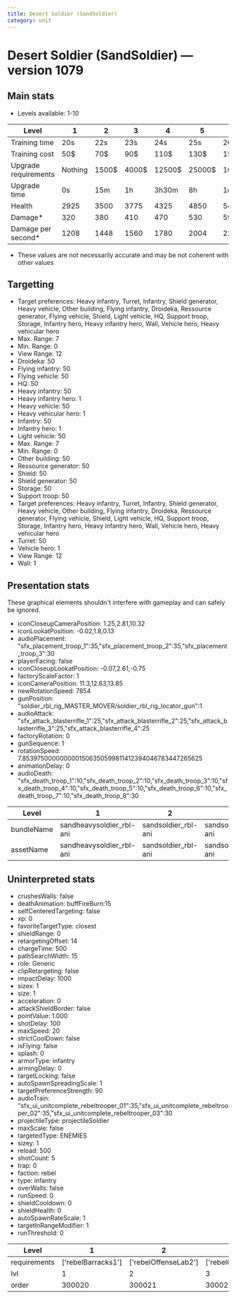 ```yaml
---
title: Desert Soldier (SandSoldier)
category: unit
---
```


# Desert Soldier (SandSoldier) — version 1079

## Main stats

  * Levels available: 1-10

|Level               |1      |2    |3    |4     |5     |6      |7      |8      |9       |10      |
|--------------------|-------|-----|-----|------|------|-------|-------|-------|--------|--------|
|Training time       |20s    |22s  |23s  |24s   |25s   |26s    |27s    |28s    |29s     |30s     |
|Training cost       |50$    |70$  |90$  |110$  |130$  |150$   |170$   |200$   |210$    |230$    |
|Upgrade requirements|Nothing|1500$|4000$|12500$|25000$|100000$|160000$|320000$|1000000$|1750000$|
|Upgrade time        |0s     |15m  |1h   |3h30m |8h    |1d     |2d     |3d12h  |5d      |1w1d    |
|Health              |2925   |3500 |3775 |4325  |4850  |5400   |5950   |6475   |7025    |8100    |
|Damage*             |320    |380  |410  |470   |530   |590    |640    |700    |760     |880     |
|Damage per second*  |1208   |1448 |1560 |1780  |2004  |2228   |2448   |2672   |2896    |3340    |

* These values are not necessarily accurate and may be not coherent with other values

## Targetting

  * Target preferences: Heavy infantry, Turret, Infantry, Shield generator, Heavy vehicle, Other building, Flying infantry, Droideka, Ressource generator, Flying vehicle, Shield, Light vehicle, HQ, Support troop, Storage, Infantry hero, Heavy infantry hero, Wall, Vehicle hero, Heavy vehicular hero
  * Max. Range: 7
  * Min. Range: 0
  * View Range: 12
  * Droideka: 50
  * Flying infantry: 50
  * Flying vehicle: 50
  * HQ: 50
  * Heavy infantry: 50
  * Heavy infantry hero: 1
  * Heavy vehicle: 50
  * Heavy vehicular hero: 1
  * Infantry: 50
  * Infantry hero: 1
  * Light vehicle: 50
  * Max. Range: 7
  * Min. Range: 0
  * Other building: 50
  * Ressource generator: 50
  * Shield: 50
  * Shield generator: 50
  * Storage: 50
  * Support troop: 50
  * Target preferences: Heavy infantry, Turret, Infantry, Shield generator, Heavy vehicle, Other building, Flying infantry, Droideka, Ressource generator, Flying vehicle, Shield, Light vehicle, HQ, Support troop, Storage, Infantry hero, Heavy infantry hero, Wall, Vehicle hero, Heavy vehicular hero
  * Turret: 50
  * Vehicle hero: 1
  * View Range: 12
  * Wall: 1

## Presentation stats

These graphical elements shouldn't interfere with gameplay and can safely be ignored.

  * iconCloseupCameraPosition: 1.25,2.81,10.32
  * iconLookatPosition: -0.02,1.8,0.13
  * audioPlacement: "sfx_placement_troop_1":35,"sfx_placement_troop_2":35,"sfx_placement_troop_3":30
  * playerFacing: false
  * iconCloseupLookatPosition: -0.07,2.61,-0.75
  * factoryScaleFactor: 1
  * iconCameraPosition: 11.3,12.63,13.85
  * newRotationSpeed: 7854
  * gunPosition: "soldier_rbl_rig_MASTER_MOVER/soldier_rbl_rig_locator_gun":1
  * audioAttack: "sfx_attack_blasterrifle_1":25,"sfx_attack_blasterrifle_2":25,"sfx_attack_blasterrifle_3":25,"sfx_attack_blasterrifle_4":25
  * factoryRotation: 0
  * gunSequence: 1
  * rotationSpeed: 7.8539750000000001506350599811412394046783447265625
  * animationDelay: 0
  * audioDeath: "sfx_death_troop_1":10,"sfx_death_troop_2":10,"sfx_death_troop_3":10,"sfx_death_troop_4":10,"sfx_death_troop_5":10,"sfx_death_troop_6":10,"sfx_death_troop_7":10,"sfx_death_troop_8":30

|Level     |1                       |2                  |3                  |4                  |5                  |6                  |7                  |8                  |9                  |10                 |
|----------|------------------------|-------------------|-------------------|-------------------|-------------------|-------------------|-------------------|-------------------|-------------------|-------------------|
|bundleName|sandheavysoldier_rbl-ani|sandsoldier_rbl-ani|sandsoldier_rbl-ani|sandsoldier_rbl-ani|sandsoldier_rbl-ani|sandsoldier_rbl-ani|sandsoldier_rbl-ani|sandsoldier_rbl-ani|sandsoldier_rbl-ani|sandsoldier_rbl-ani|
|assetName |sandheavysoldier_rbl-ani|sandsoldier_rbl-ani|sandsoldier_rbl-ani|sandsoldier_rbl-ani|sandsoldier_rbl-ani|sandsoldier_rbl-ani|sandsoldier_rbl-ani|sandsoldier_rbl-ani|sandsoldier_rbl-ani|sandsoldier_rbl-ani|

## Uninterpreted stats

  * crushesWalls: false
  * deathAnimation: buffFireBurn:15
  * selfCenteredTargeting: false
  * xp: 0
  * favoriteTargetType: closest
  * shieldRange: 0
  * retargetingOffset: 14
  * chargeTime: 500
  * pathSearchWidth: 15
  * role: Generic
  * clipRetargeting: false
  * impactDelay: 1000
  * sizex: 1
  * size: 1
  * acceleration: 0
  * attackShieldBorder: false
  * pointValue: 1.000
  * shotDelay: 100
  * maxSpeed: 20
  * strictCoolDown: false
  * isFlying: false
  * splash: 0
  * armorType: infantry
  * armingDelay: 0
  * targetLocking: false
  * autoSpawnSpreadingScale: 1
  * targetPreferenceStrength: 90
  * audioTrain: "sfx_ui_unitcomplete_rebeltrooper_01":35,"sfx_ui_unitcomplete_rebeltrooper_02":35,"sfx_ui_unitcomplete_rebeltrooper_03":30
  * projectileType: projectileSoldier
  * maxScale: false
  * targetedType: ENEMIES
  * sizey: 1
  * reload: 500
  * shotCount: 5
  * trap: 0
  * faction: rebel
  * type: infantry
  * overWalls: false
  * runSpeed: 0
  * shieldCooldown: 0
  * shieldHealth: 0
  * autoSpawnRateScale: 1
  * targetInRangeModifier: 1
  * runThreshold: 0

|Level       |1                 |2                   |3                   |4                   |5                   |6                   |7                   |8                   |9                   |10                   |
|------------|------------------|--------------------|--------------------|--------------------|--------------------|--------------------|--------------------|--------------------|--------------------|---------------------|
|requirements|['rebelBarracks1']|['rebelOffenseLab2']|['rebelOffenseLab3']|['rebelOffenseLab4']|['rebelOffenseLab5']|['rebelOffenseLab6']|['rebelOffenseLab7']|['rebelOffenseLab8']|['rebelOffenseLab9']|['rebelOffenseLab10']|
|lvl         |1                 |2                   |3                   |4                   |5                   |6                   |7                   |8                   |9                   |10                   |
|order       |300020            |300021              |300022              |300023              |300024              |300025              |300026              |300027              |300028              |300029               |

